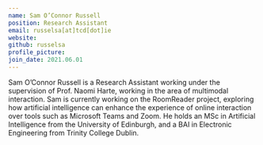 ```yaml
---
name: Sam O’Connor Russell
position: Research Assistant
email: russelsa[at]tcd[dot]ie
website:
github: russelsa
profile_picture:
join_date: 2021.06.01
---
```


Sam O’Connor Russell is a Research Assistant working under the supervision of Prof. Naomi Harte, working in the area of multimodal interaction. Sam is currently working on the RoomReader project, exploring how artificial intelligence can enhance the experience of online interaction over tools such as Microsoft Teams and Zoom. He holds an MSc in Artificial Intelligence from the University of Edinburgh, and a BAI in Electronic Engineering from Trinity College Dublin.

